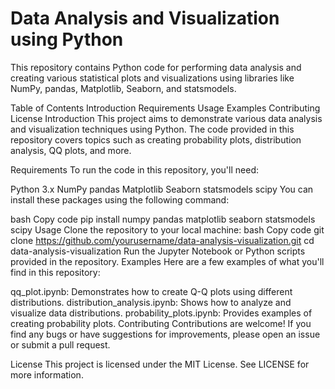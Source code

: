 # Data Analysis and Visualization using Python
This repository contains Python code for performing data analysis and creating various statistical plots and visualizations using libraries like NumPy, pandas, Matplotlib, Seaborn, and statsmodels.

Table of Contents
Introduction
Requirements
Usage
Examples
Contributing
License
Introduction
This project aims to demonstrate various data analysis and visualization techniques using Python. The code provided in this repository covers topics such as creating probability plots, distribution analysis, QQ plots, and more.

Requirements
To run the code in this repository, you'll need:

Python 3.x
NumPy
pandas
Matplotlib
Seaborn
statsmodels
scipy
You can install these packages using the following command:

bash
Copy code
pip install numpy pandas matplotlib seaborn statsmodels scipy
Usage
Clone the repository to your local machine:
bash
Copy code
git clone https://github.com/yourusername/data-analysis-visualization.git
cd data-analysis-visualization
Run the Jupyter Notebook or Python scripts provided in the repository.
Examples
Here are a few examples of what you'll find in this repository:

qq_plot.ipynb: Demonstrates how to create Q-Q plots using different distributions.
distribution_analysis.ipynb: Shows how to analyze and visualize data distributions.
probability_plots.ipynb: Provides examples of creating probability plots.
Contributing
Contributions are welcome! If you find any bugs or have suggestions for improvements, please open an issue or submit a pull request.

License
This project is licensed under the MIT License. See LICENSE for more information.

